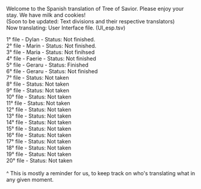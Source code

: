 Welcome to the Spanish translation of Tree of Savior. Please enjoy your stay. We have milk and cookies!
<br>(Soon to be updated: Text divisions and their respective translators)
<br> 
Now translating: User Interface file. (UI_esp.tsv) <br>

1° file - Dylan - Status: Not finished.<br>
2° file - Marin - Status: Not finished.<br>
3° file - Maria - Status: Not finihsed <br>
4° file - Faerie - Status: Not finished <br>
5° file - Geraru - Status: Finished <br>
6° file - Geraru - Status: Not finished <br>
7° file - Status: Not taken <br>
8° file - Status: Not taken <br>
9° file - Status: Not taken <br>
10° file - Status: Not taken <br>
11° file - Status: Not taken <br>
12° file - Status: Not taken <br>
13° file - Status: Not taken <br>
14° file - Status: Not taken <br>
15° file - Status: Not taken <br>
16° file - Status: Not taken <br>
17° file - Status: Not taken <br>
18° file - Status: Not taken <br>
19° file - Status: Not taken <br>
20° file - Status: Not taken <br>
<br>
^ This is mostly a reminder for us, to keep track on who's translating what in any given moment.
